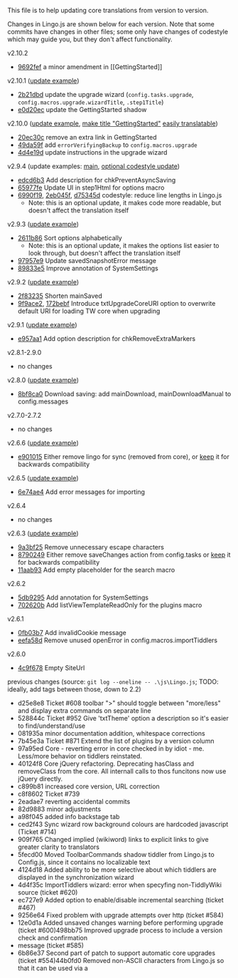 This file is to help updating core translations from version to version.

Changes in Lingo.js are shown below for each version.
Note that some commits have changes in other files;
some only have changes of codestyle which may guide you, but they don't affect functionality.

v2.10.2
* [9692fef](https://github.com/TiddlyWiki/TiddlyWiki/commit/9692fef) a minor amendment in [[GettingStarted]]

v2.10.1 ([update example](https://github.com/TiddlyWiki/translations/commit/1292aaa))
* [2b21dbd](https://github.com/TiddlyWiki/TiddlyWiki/commit/2b21dbd) update the upgrade wizard (`config.tasks.upgrade`, `config.macros.upgrade.wizardTitle`, `.step1Title`)
* [e0d20ec](https://github.com/TiddlyWiki/TiddlyWiki/commit/e0d20ec) update the GettingStarted shadow

v2.10.0 ([update example](https://github.com/TiddlyWiki/translations/commit/7371ff4), [make title "GettingStarted"](https://github.com/TiddlyWiki/translations/commit/832dee8) [easily translatable](https://github.com/TiddlyWiki/translations/commit/2813781))
* [20ec30c](https://github.com/TiddlyWiki/TiddlyWiki/commit/20ec30c) remove an extra link in GettingStarted
* [49da59f](https://github.com/TiddlyWiki/TiddlyWiki/commit/49da59f) add `errorVerifyingBackup` to `config.macros.upgrade`
* [4d4e19d](https://github.com/TiddlyWiki/TiddlyWiki/commit/4d4e19d) update instructions in the upgrade wizard

v2.9.4 (update examples: [main](https://github.com/TiddlyWiki/translations/commit/2a2ee7c), [optional codestyle update](https://github.com/TiddlyWiki/translations/commit/bf64a6d))
* [edcd6b3](https://github.com/TiddlyWiki/TiddlyWiki/commit/edcd6b3) Add description for chkPreventAsyncSaving
* [65977fe](https://github.com/TiddlyWiki/TiddlyWiki/commit/65977fe) Update UI in step1Html for options macro
* [6990f19](https://github.com/TiddlyWiki/TiddlyWiki/commit/6990f19#diff-9aa6abd771e6f878f084695b64c9549f38348152cd66901c60304313df6ec5ce), [2eb045f](https://github.com/TiddlyWiki/TiddlyWiki/commit/2eb045f), [d75345d](https://github.com/TiddlyWiki/TiddlyWiki/commit/d75345d) codestyle: reduce line lengths in Lingo.js
  * Note: this is an optional update, it makes code more readable, but doesn't affect the translation itself


v2.9.3 ([update example](https://github.com/TiddlyWiki/translations/commit/19a3c62))
* [2611b86](https://github.com/TiddlyWiki/TiddlyWiki/commit/2611b86) Sort options alphabetically
  * Note: this is an optional update, it makes the options list easier to look through, but doesn't affect the translation itself
* [97957e9](https://github.com/TiddlyWiki/TiddlyWiki/commit/97957e9) Update savedSnapshotError message
* [89833e5](https://github.com/TiddlyWiki/TiddlyWiki/commit/89833e5) Improve annotation of SystemSettings

v2.9.2 ([update example](https://github.com/TiddlyWiki/translations/commit/f4747f5))
* [2f83235](https://github.com/TiddlyWiki/TiddlyWiki/commit/2f83235) Shorten mainSaved
* [9f9ace2](https://github.com/TiddlyWiki/TiddlyWiki/commit/9f9ace2), [172bebf](https://github.com/TiddlyWiki/TiddlyWiki/commit/172bebf) Introduce txtUpgradeCoreURI option to overwrite default URI for loading TW core when upgrading

v2.9.1 ([update example](https://github.com/TiddlyWiki/translations/commit/08f11c3))
* [e957aa1](https://github.com/TiddlyWiki/TiddlyWiki/commit/e957aa1) Add option description for chkRemoveExtraMarkers

v2.8.1-2.9.0
* no changes

v2.8.0 ([update example](https://github.com/TiddlyWiki/translations/commit/802a0f2))
* [8bf8ca0](https://github.com/TiddlyWiki/TiddlyWiki/commit/8bf8ca0) Download saving: add mainDownload, mainDownloadManual to config.messages

v2.7.0-2.7.2
* no changes

v2.6.6 ([update example](https://github.com/TiddlyWiki/translations/commit/fa5c60d))
* [e901015](https://github.com/TiddlyWiki/TiddlyWiki/commit/e901015) Either remove lingo for sync (removed from core), or [keep](https://github.com/TiddlyWiki/translations/commit/fa5c60d) it for backwards compatibility

v2.6.5 ([update example](https://github.com/TiddlyWiki/translations/commit/4a5cb0a))
* [6e74ae4](https://github.com/TiddlyWiki/TiddlyWiki/commit/6e74ae4) Add error messages for importing

v2.6.4
* no changes

v2.6.3 ([update example](https://github.com/TiddlyWiki/translations/commit/3afe0d0))
* [9a3bf25](https://github.com/TiddlyWiki/TiddlyWiki/commit/9a3bf25) Remove unnecessary escape characters
* [8790249](https://github.com/TiddlyWiki/TiddlyWiki/commit/8790249) Either remove saveChanges action from config.tasks or [keep](https://github.com/TiddlyWiki/translations/commit/3afe0d0#diff-8dfb600fe28956a2928bdc29bb31f3c61ad12de0416eadebdebf3b226c1e841eR26) it for backwards compatibility
* [11aab93](https://github.com/TiddlyWiki/TiddlyWiki/commit/11aab93) Add empty placeholder for the search macro

v2.6.2
* [5db9295](https://github.com/TiddlyWiki/TiddlyWiki/commit/5db9295) Add annotation for SystemSettings
* [702620b](https://github.com/TiddlyWiki/TiddlyWiki/commit/702620b) Add listViewTemplateReadOnly for the plugins macro

v2.6.1
* [0fb03b7](https://github.com/TiddlyWiki/TiddlyWiki/commit/0fb03b7) Add invalidCookie message
* [eefa58d](https://github.com/TiddlyWiki/TiddlyWiki/commit/eefa58d) Remove unused openError in config.macros.importTiddlers

v2.6.0
* [4c9f678](https://github.com/TiddlyWiki/TiddlyWiki/commit/4c9f678) Empty SiteUrl

previous changes (source: `git log --oneline -- .\js\Lingo.js`; TODO: ideally, add tags between those, down to 2.2)
* d25e8e8 Ticket #608 toolbar ">" should toggle between "more/less" and display extra commands on separate line
* 528844c Ticket #952 Give 'txtTheme' option a description so it's easier to find/understand/use
* 081935a minor documentation addition, whitespace corrections
* 7b45e3a Ticket #871 Extend the list of plugins by a version column
* 97a95ed Core - reverting error in core checked in by idiot - me.  Less/more behavior on tiddlers reinstated.
* 40124f8 Core jQuery refactoring. Deprecating hasClass and removeClass from the core.  All internall calls to thos funcitons now use jQuery directly.
* c899b81 increased core version, URL correction
* c8f8602 Ticket #739
* 2eadae7 reverting accidental commits
* 82d9883 minor adjustments
* a98f045 added info backstage tab
* ced2f43 Sync wizard row background colours are hardcoded javascript (Ticket #714)
* 909f765 Changed implied (wikiword) links to explicit links to give greater clarity to translators
* 5fecd00 Moved ToolbarCommands shadow tiddler from Lingo.js to Config.js, since it contains no localizable text
* 4124d18 Added ability to be more selective about which tiddlers are displayed in the synchronization wizard
* 4d4f35c ImportTiddlers wizard: error when specyfing non-TiddlyWiki source (ticket #620)
* ec727e9 Added option to enable/disable incremental searching (ticket #467)
* 9256e64 Fixed problem with upgrade attempts over http (ticket #584)
* 12e0d1a Added unsaved changes warning before performing upgrade (ticket #600)498bb75 Improved upgrade process to include a version check and confirmation
* message (ticket #585)
* 6b86e37 Second part of patch to support automatic core upgrades (ticket #554)44b0fd0 Removed non-ASCII characters from Lingo.js so that it can be used via a <script> tag (ticket #572)
* 2c24aa4 First part of new core upgrade mechanism (ticket #554)
* b6cb0b9 Friendlier toolbar customisation (ticket #488)
* 887f04e Corrected annotation for MarkupPostBody tiddler (ticket #499)
* 48b364b Made the warning against modifying StyleSheetLayout and StyleSheetColors be stronger (ticket #404)
* 25f3f5c Fixed problem with sync error in Internet Explorer (ticket #421)
* ...
